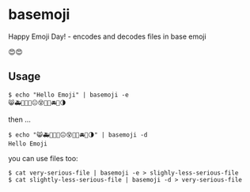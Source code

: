 # basemoji
Happy Emoji Day! - encodes and decodes files in base emoji

😍😍

## Usage

```
$ echo "Hello Emoji" | basemoji -e
😸🚑🚜🚜🚟😐😵🚝🚟🚘🚗🌗
```

then ...

```
$ echo "😸🚑🚜🚜🚟😐😵🚝🚟🚘🚗🌗" | basemoji -d
Hello Emoji
```

you can use files too:

```
$ cat very-serious-file | basemoji -e > slighly-less-serious-file
$ cat slightly-less-serious-file | basemoji -d > very-serious-file
```
